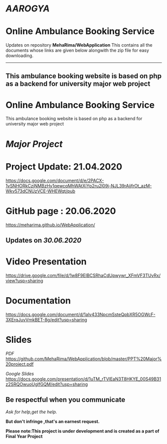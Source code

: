 # *AAROGYA*
# Online Ambulance Booking Service 
Updates on repository
**MehaRima/WebApplication**
This contains all the documents whose links are given below alongwith the zip file for easy downloading.


__________________________________________________________________________________________________________________________________________
## This ambulance booking website is based on php as a backend for university major web project


# Online Ambulance Booking Service

This ambulance booking website is based on php as a backend for university major web project

# *Major Project*
# Project Update: 21.04.2020 

https://docs.google.com/document/d/e/2PACX-1vSNHORkCzjNMBzHy1qewcqMhWAtXiYp2ru2l09j-NJL39rAijfrOt_azM-Wkv573dCNUzVCE-WHEWqt/pub

# GitHub page : 20.06.2020

https://meharima.github.io/WebApplication/

## Updates on *30.06.2020*

# Video Presentation 
https://drive.google.com/file/d/1w8F9EIBCSRhaCdUpwywr_XFmVF3TUvRx/view?usp=sharing

# Documentation
https://docs.google.com/document/d/1alv433NpcmSsteQpbXR5OGWcF-3XErqJuvVmkBET-8g/edit?usp=sharing

# Slides 
*PDF*
https://github.com/MehaRima/WebApplication/blob/master/PPT%20Major%20project.pdf

*Google Slides*
https://docs.google.com/presentation/d/1uTM_rTVlEaN3T8HKYE_00S49B31z2SRQOwuoUglfGQM/edit?usp=sharing

## Be respectful when you communicate ##

*Ask for help,get the help.*

**But don't infringe ,that's an earnest request.**

**Please note:This project is under development and is created as a part of Final Year Project**
